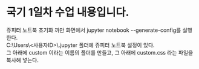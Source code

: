 # 국기 1일차 수업 내용입니다.

쥬피터 노트북 초기화 까만 화면에서 jupyter notebook --generate-config를 실행한다.  
C:\\Users\\<사용자ID>\\.jupyter 폴더에 쥬피터 노트북 설정이 있다.  
그 아래에 custom 이라는 이름의 폴더를 만들고, 그 아래에 custom.css 라는 파일을 복사해 넣는다.
